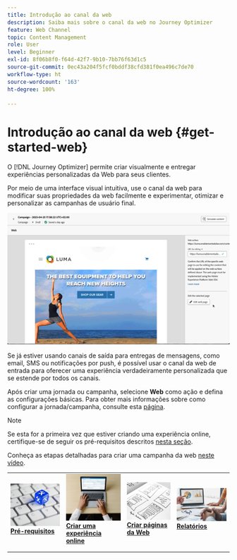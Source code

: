 ```yaml
---
title: Introdução ao canal da web
description: Saiba mais sobre o canal da web no Journey Optimizer
feature: Web Channel
topic: Content Management
role: User
level: Beginner
exl-id: 8f06b8f0-f64d-42f7-9b10-7bb76f63d1c5
source-git-commit: 0ec43a204f5fcf0bddf38cfd381f0ea496c7de70
workflow-type: ht
source-wordcount: '163'
ht-degree: 100%

---
```


# Introdução ao canal da web {#get-started-web}

O [!DNL Journey Optimizer] permite criar visualmente e entregar experiências personalizadas da Web para seus clientes.

Por meio de uma interface visual intuitiva, use o canal da web para modificar suas propriedades da web facilmente e experimentar, otimizar e personalizar as campanhas de usuário final.

![](../rn/assets/do-not-localize/web-authoring.gif)

Se já estiver usando canais de saída para entregas de mensagens, como email, SMS ou notificações por push, é possível usar o canal da web de entrada para oferecer uma experiência verdadeiramente personalizada que se estende por todos os canais.

Após criar uma jornada ou campanha, selecione **Web** como ação e defina as configurações básicas. Para obter mais informações sobre como configurar a jornada/campanha, consulte esta [página](create-web.md#create-web-experience).

>[!NOTE]
>
>Se esta for a primeira vez que estiver criando uma experiência online, certifique-se de seguir os pré-requisitos descritos [nesta seção](web-prerequisites.md).

Conheça as etapas detalhadas para criar uma campanha da web [neste vídeo](create-web.md#video).

<table style="table-layout:fixed"><tr style="border: 0;">
<td>
<a href="web-prerequisites.md">
<img alt="Cliente potencial" src="../assets/do-not-localize/web-prerequisites.jpg">
</a>
<div><a href="web-prerequisites.md"><strong>Pré-requisitos</strong>
</div>
<p>
</td>
<td>
<a href="create-web.md">
<img alt="Pouco frequentes" src="../assets/do-not-localize/web-create.jpg">
</a>
<div>
<a href="create-web.md"><strong>Criar uma experiência online</strong></a>
</div>
<p></td>
<td>
<a href="web-visual-editor.md">
<img alt="Validação" src="../assets/do-not-localize/web-design.jpg">
</a>
<div>
<a href="web-visual-editor.md"><strong>Criar páginas da Web</strong></a>
</div>
<p>
</td>
<td>
<a href="monitor-web-experiences.md">
<img alt="Validação" src="../assets/do-not-localize/web-reporting.jpg">
</a>
<div>
<a href="monitor-web-experiences.md"><strong>Relatórios</strong></a>
</div>
<p>
</td>
</tr></table>


